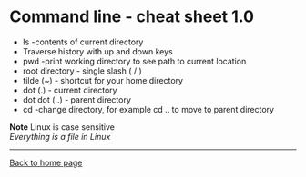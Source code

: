 # Command line - cheat sheet 1.0

- ls -contents of current directory
- Traverse history with up and down keys
- pwd -print working directory to see path to current location
- root directory - single slash ( / )
- tilde (~) - shortcut for your home directory
- dot (.) - current directory
- dot dot (..) - parent directory
- cd -change directory, for example cd .. to move to parent directory

**Note**
Linux is case sensitive  
*Everything is a file in Linux*  
***
[Back to home page](index.md)
